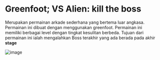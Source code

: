 # Greenfoot; VS Alien: kill the boss

Merupakan permainan arkade sederhana yang bertema luar angkasa. Permainan ini dibuat dengan menggunakan greenfoot.
Permainan ini memiliki berbagai level dengan tingkat kesulitan berbeda. Tujuan dari permainan ini ialah mengalahkan Boss terakhir yang ada berada pada akhir **stage**


![image](https://github.com/alalghzy/greenfoot-vsalien/assets/65043099/10fbd1c6-33fd-436f-8310-0f6c7ef974f6)


